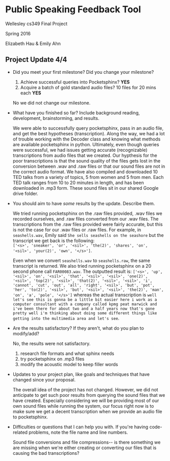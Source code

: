 # Public Speaking Feedback Tool

Wellesley cs349 Final Project

Spring 2016

Elizabeth Hau & Emily Ahn

## Project Update 4/4

- Did you meet your first milestone? Did you change your milestone?

  1. Achieve successful queries into Pocketsphinx? **YES**
  2. Acquire a batch of gold standard audio files? 10 files for 20 mins each **YES**
    
    No we did not change our milestone.

- What have you finished so far? Include background reading, development, brainstorming, and results.

    We were able to successfully query pocketsphinx, pass in an audio file, and get the best hypotheses (transcription). Along the way, we had a lot of trouble working with the Decoder class and knowing what methods are available pocketsphinx in python. Ultimately, even though queries were successful, we had issues getting accurate (recognizable) transcriptions from audio files that we created. Our hypthesis for the poor transcriptions is that the sound quality of the files gets lost in the conversion between .wav and .raw files or that our sound files are not in the correct audio format.
    We have also compiled and downloaded 10 TED talks from a variety of topics, 5 from women and 5 from men. Each TED talk ranges from 10 to 20 minutes in length, and has been downloaded in .mp3 form. These sound files sit in our shared Google drive folder.


- You should aim to have *some* results by the update. Describe them.
    
    We tried running pocketsphinx on the .raw files provided, .wav files we recorded ourselves, and .raw files converted from our .wav files. The transcriptions from the .raw files provided were fairly accurate, but this is not the case for our .wav files or .raw files. For example, in `seashells.wav`, Emily said `She sells seashells on the seashore` but the transcript we get back is the following:     
    `['<s>', 'sneaker', 'or', '<sil>', 'the(2)', 'shares', 'on', '<sil>', 'your(2)', 'own', '</s>']`. 

    Even when we convert `seashells.wav` to `seashells.raw`, the same transcript is returned. We also tried running pocketsphinx on a 20 second phone call `FAR00083.wav`. The outputted result is: `['<s>', 'up', '<sil>', 'on', '<sil>', 'that', '<sil>', '<sil>', 'one(2)', '<sil>', 'top(2)', '<sil>', 'that(2)', '<sil>', '<sil>', 'i', 'cannot', 'cut', 'out', 'all', 'right', '<sil>', 'but', 'pot', 'her', 'to(2)', '<sil>', 'but', '<sil>', '<sil>', 'the(2)', 'man', 'on', 'a', 'pole', '</s>']` whereas the actual transcription is `well let's see this is gonna be a little bit easier here i work as a computer consultant with a company called kpmg peat marwick and i've been there for about two and a half years now that's gone pretty well i'm thinking about doing some different things like getting into the multimedia area and let's see`.


- Are the results satisfactory? If they aren't, what do you plan to modify/add?
    
    No, the results were not satisfactory. 
    1. research file formats and what sphinx needs
    2. try pocketsphinx on .mp3 files
    3. modify the acoustic model to keep filler words

- Updates to your project plan, like goals and techniques that have changed since your proposal.
    
    The overall idea of the project has not changed. However, we did not anticipate to get such poor results from querying the sound files that we have created. Especially considering we will be providing most of our own sound files while running the system, our focus right now is to make sure we get a decent transcription when we provide an audio file to pocketsphinx.

- Difficulties or questions that I can help you with. If you're having code-related problems, note the file name and line numbers.

    Sound file conversions and file compressions-- is there something we are missing when we're either creating or converting our files that is causing the bad transcriptions?


